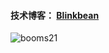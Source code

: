 #### 技术博客： [Blinkbean](https://blinkbean.gitee.io/)

![booms21](https://github-readme-stats.vercel.app/api?username=blinkbean&show_icons=true&include_all_commits=true?count_private=true?include_all_commits=true&theme=vue)